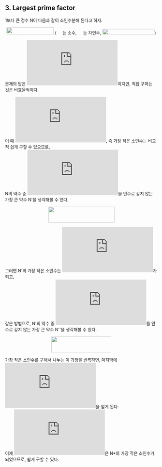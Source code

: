## 3. Largest prime factor

1보다 큰 정수 N이 다음과 같이 소인수분해 된다고 하자.

<p align="center">
  <img src="https://latex.codecogs.com/png.latex?%5Clarge%20N%20%3D%20p_%7B1%7D%5E%7Be_%7B1%7D%7D%20p_%7B2%7D%5E%7Be_%7B2%7D%7D%20%5Ccdots%20p_%7Bn%7D%5E%7Be_%7Bn%7D%7D" width="156" height="23"> (<img src="https://latex.codecogs.com/png.latex?%5Clarge%20p_%7Bk%7D" width="20" height="14">는 소수, <img src="https://latex.codecogs.com/png.latex?%5Clarge%20e_%7Bk%7D" width="18" height="14">는 자연수, <img src="https://latex.codecogs.com/png.latex?%5Clarge%20p_%7B1%7D%20%3C%20p_%7B2%7D%20%3C%20%5Ccdots%20%3C%20p_%7Bn%7D" width="172" height="18">)
</p>

문제의 답은 ![\large p_{n}](https://latex.codecogs.com/png.latex?%5Clarge%20p_%7Bn%7D)이지만, 직접 구하는 것은 비효율적이다.

이 때 ![\large p_{1}](https://latex.codecogs.com/png.latex?%5Clarge%20p_%7B1%7D), 즉 가장 작은 소인수는 비교적 쉽게 구할 수 있으므로,<br>
N의 약수 중 ![\large p_{1}](https://latex.codecogs.com/png.latex?%5Clarge%20p_%7B1%7D)을 인수로 갖지 않는 가장 큰 약수 N'을 생각해볼 수 있다.

<p align="center">
  <img src="https://latex.codecogs.com/png.latex?%5Clarge%20%7BN%7D%27%20%3D%20%5Cfrac%7BN%7D%7Bp_%7B1%7D%5E%7Be_%7B1%7D%7D%7D%20%3D%20p_%7B2%7D%5E%7Be_%7B2%7D%7D%20p_%7B3%7D%5E%7Be_%7B3%7D%7D%20%5Ccdots%20p_%7Bn%7D%5E%7Be_%7Bn%7D%7D" width="219" height="52">
</p>

그러면 N'의 가장 작은 소인수는 ![\large p_{2}](https://latex.codecogs.com/png.latex?%5Clarge%20p_%7B2%7D)가 되고,<br>
같은 방법으로, N'의 약수 중 ![\large p_{2}](https://latex.codecogs.com/png.latex?%5Clarge%20p_%7B2%7D)를 인수로 갖지 않는 가장 큰 약수 N''을 생각해볼 수 있다.

<p align="center">
  <img src="https://latex.codecogs.com/png.latex?%5Clarge%20%7BN%7D%27%27%20%3D%20%5Cfrac%7B%7BN%7D%27%7D%7Bp_%7B2%7D%5E%7Be_%7B2%7D%7D%7D%20%3D%20p_%7B3%7D%5E%7Be_%7B3%7D%7D%20%5Ccdots%20p_%7Bn%7D%5E%7Be_%7Bn%7D%7D" width="198" height="52">
</p>

가장 작은 소인수를 구해서 나누는 이 과정을 반복하면, 마지막에 ![\large N^{\ast} = p_{n}^{e_{n}}](https://latex.codecogs.com/png.latex?%5Clarge%20N%5E%7B%5Cast%7D%20%3D%20p_%7Bn%7D%5E%7Be_%7Bn%7D%7D)을 얻게 된다.<br>
이제 ![\large p_{n}](https://latex.codecogs.com/png.latex?%5Clarge%20p_%7Bn%7D)은 N*의 가장 작은 소인수가 되었으므로, 쉽게 구할 수 있다.
